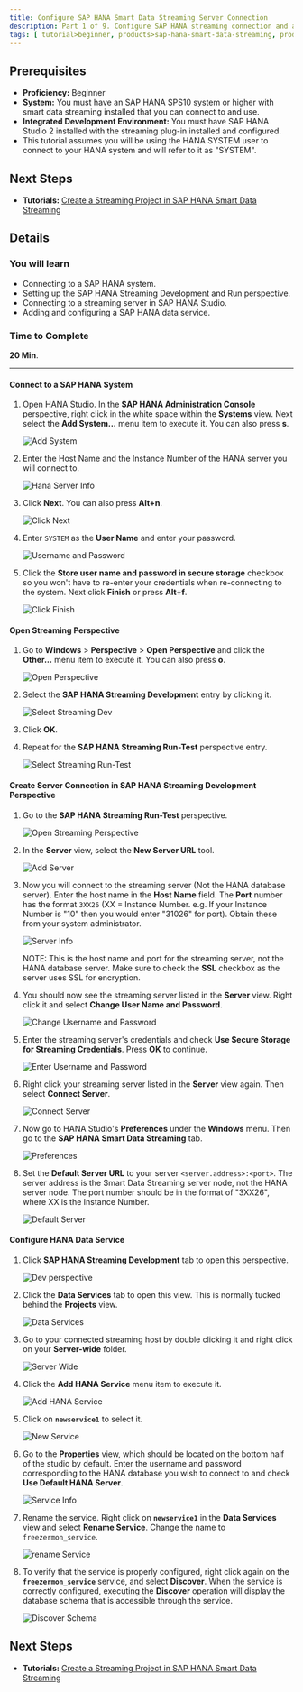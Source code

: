 ```yaml
---
title: Configure SAP HANA Smart Data Streaming Server Connection
description: Part 1 of 9. Configure SAP HANA streaming connection and add SAP HANA data service in SAP HANA Studio.
tags: [ tutorial>beginner, products>sap-hana-smart-data-streaming, products>sap-hana-studio ]
---
```

## Prerequisites  
 - **Proficiency:** Beginner
 - **System:** You must have an SAP HANA SPS10 system or higher with smart data streaming installed that you can connect to and use.
 - **Integrated Development Environment:** You must have SAP HANA Studio 2 installed with the streaming plug-in installed and configured.
 - This tutorial assumes you will be using the HANA SYSTEM user to connect to your HANA system and will refer to it as "SYSTEM".

## Next Steps
 - **Tutorials:** [Create a Streaming Project in SAP HANA Smart Data Streaming](http://www.sap.com/developer/tutorials/sds-part2-create-streaming-project.html)

## Details
### You will learn
 - Connecting to a SAP HANA system.
 - Setting up the SAP HANA Streaming Development and Run perspective.
 - Connecting to a streaming server in SAP HANA Studio.
 - Adding and configuring a SAP HANA data service.

### Time to Complete
**20 Min**.

---

#### Connect to a SAP HANA System

1. Open HANA Studio. In the **SAP HANA Administration Console** perspective, right click in the white space within the **Systems** view. Next select the **Add System...** menu item to execute it. You can also press **s**.

    ![Add System](connect-to-hana-system-1-add-system.png)

2. Enter the Host Name and the Instance Number of the HANA server you will connect to.

    ![Hana Server Info](connect-to-hana-system-2-hana-server-info.png)

3. Click **Next**. You can also press **Alt+n**.

    ![Click Next](connect-to-hana-system-3-click-next.png)

4. Enter `SYSTEM` as the **User Name** and enter your password.

    ![Username and Password](connect-to-hana-system-4-user-and-pass.png)

5. Click the **Store user name and password in secure storage** checkbox so you won't have to re-enter
your credentials when re-connecting to the system. Next click **Finish** or press **Alt+f**.

    ![Click Finish](connect-to-hana-system-5-click-finish.png)


#### Open Streaming Perspective

1. Go to **Windows** > **Perspective** > **Open Perspective** and click the **Other...** menu item to execute it. You can also press **o**.

    ![Open Perspective](open-perspective-1-add-streaming-perspective.png)

2. Select the **SAP HANA Streaming Development** entry by clicking it.

    ![Select Streaming Dev](open-perspective-2-hana-dev.png)

3. Click **OK**.

4. Repeat for the **SAP HANA Streaming Run-Test** perspective entry.

    ![Select Streaming Run-Test](open-perspective-4-hana-run-test.png)


#### Create Server Connection in SAP HANA Streaming Development Perspective

1. Go to the **SAP HANA Streaming Run-Test** perspective.

    ![Open Streaming Perspective](add-streaming-server-1-open-streaming-perspective.png)

2. In the **Server** view, select the **New Server URL** tool.

    ![Add Server](add-streaming-server-2-add-server-button.png)

3. Now you will connect to the streaming server (Not the HANA database server). Enter the host name in the **Host Name** field. The **Port** number has the format `3XX26` (XX = Instance Number. e.g. If your Instance Number is "10" then you would enter "31026" for port). Obtain these from your system administrator.

    ![Server Info](add-streaming-server-3-server-info.png)

    NOTE: This is the host name and port for the streaming server, not the HANA database server.
    Make sure to check the **SSL** checkbox as the server uses SSL for encryption.

4. You should now see the streaming server listed in the **Server** view. Right click it and select **Change User Name and Password**.

    ![Change Username and Password](add-streaming-server-4-change-username-and-password.png)

5. Enter the streaming server's credentials and check **Use Secure Storage for Streaming Credentials**. Press **OK** to continue.

    ![Enter Username and Password](add-streaming-server-5-enter-username-and-password.png)

6. Right click your streaming server listed in the **Server** view again. Then select **Connect Server**.

    ![Connect Server](add-streaming-server-6-connect-to-server.png)

7. Now go to HANA Studio's **Preferences** under the **Windows** menu. Then go to the **SAP HANA Smart Data Streaming** tab.

    ![Preferences](add-streaming-server-7-preferences.png)

8. Set the **Default Server URL** to your server `<server.address>:<port>`. The server address is the Smart Data Streaming server node, not the HANA server node. The port number should be in the format of "3XX26", where XX is the Instance Number.

    ![Default Server](add-streaming-server-8-default-server.png)


#### Configure HANA Data Service

1. Click **SAP HANA Streaming Development** tab to open this perspective.

    ![Dev perspective](configure-data-service-1-dev-perspective.png)

2. Click the **Data Services** tab to open this view. This is normally tucked behind the **Projects** view.

    ![Data Services](configure-data-service-2-data-services.png)

3. Go to your connected streaming host by double clicking it and right click on your **Server-wide** folder.

    ![Server Wide](configure-data-service-3-server-wide.png)

4. Click the **Add HANA Service** menu item to execute it.

    ![Add HANA Service](configure-data-service-4-add-hana-service.png)

5. Click on **`newservice1`** to select it.

    ![New Service](configure-data-service-5-new-service.png)

6. Go to the **Properties** view, which should be located on the bottom half of the studio by default. Enter the username and password corresponding to the HANA database you wish to connect to and check **Use Default HANA Server**.

    ![Service Info](configure-data-service-6-service-info.png)

7. Rename the service. Right click on **`newservice1`** in the **Data Services** view and select **Rename Service**. Change the name to `freezermon_service`.

    ![rename Service](configure-data-service-7-rename-service.png)

8. To verify that the service is properly configured, right click again on the **`freezermon_service`** service, and select **Discover**. When the service is correctly configured, executing the **Discover** operation will display the database schema that is accessible through the service.

    ![Discover Schema](configure-data-service-8-discover-schema.png)

## Next Steps
- **Tutorials:** [Create a Streaming Project in SAP HANA Smart Data Streaming](http://www.sap.com/developer/tutorials/sds-part2-create-streaming-project.html)
